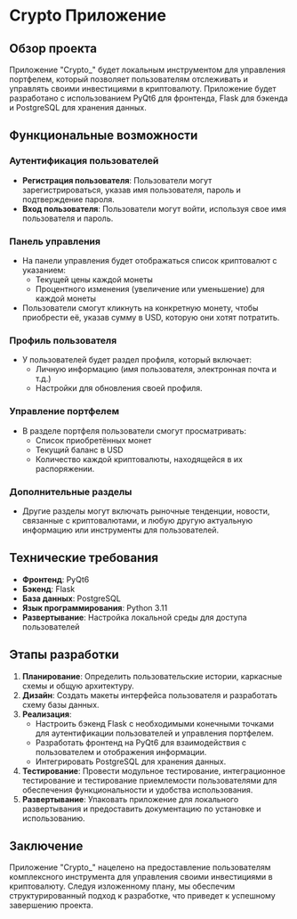 # Crypto Приложение

## Обзор проекта
Приложение "Crypto_" будет локальным инструментом для управления портфелем, который позволяет пользователям отслеживать и управлять своими инвестициями в криптовалюту. Приложение будет разработано с использованием PyQt6 для фронтенда, Flask для бэкенда и PostgreSQL для хранения данных.

## Функциональные возможности

### Аутентификация пользователей
- **Регистрация пользователя**: Пользователи могут зарегистрироваться, указав имя пользователя, пароль и подтверждение пароля.
- **Вход пользователя**: Пользователи могут войти, используя свое имя пользователя и пароль.

### Панель управления
- На панели управления будет отображаться список криптовалют с указанием:
  - Текущей цены каждой монеты
  - Процентного изменения (увеличение или уменьшение) для каждой монеты
- Пользователи смогут кликнуть на конкретную монету, чтобы приобрести её, указав сумму в USD, которую они хотят потратить.

### Профиль пользователя
- У пользователей будет раздел профиля, который включает:
  - Личную информацию (имя пользователя, электронная почта и т.д.)
  - Настройки для обновления своей профиля.

### Управление портфелем
- В разделе портфеля пользователи смогут просматривать:
  - Список приобретённых монет
  - Текущий баланс в USD
  - Количество каждой криптовалюты, находящейся в их распоряжении.

### Дополнительные разделы
- Другие разделы могут включать рыночные тенденции, новости, связанные с криптовалютами, и любую другую актуальную информацию или инструменты для пользователей.

## Технические требования
- **Фронтенд**: PyQt6
- **Бэкенд**: Flask
- **База данных**: PostgreSQL
- **Язык программирования**: Python 3.11
- **Развертывание**: Настройка локальной среды для доступа пользователей

## Этапы разработки
1. **Планирование**: Определить пользовательские истории, каркасные схемы и общую архитектуру.
2. **Дизайн**: Создать макеты интерфейса пользователя и разработать схему базы данных.
3. **Реализация**: 
   - Настроить бэкенд Flask с необходимыми конечными точками для аутентификации пользователей и управления портфелем.
   - Разработать фронтенд на PyQt6 для взаимодействия с пользователем и отображения информации.
   - Интегрировать PostgreSQL для хранения данных.
4. **Тестирование**: Провести модульное тестирование, интеграционное тестирование и тестирование приемлемости пользователями для обеспечения функциональности и удобства использования.
5. **Развертывание**: Упаковать приложение для локального развертывания и предоставить документацию по установке и использованию.

## Заключение
Приложение "Crypto_" нацелено на предоставление пользователям комплексного инструмента для управления своими инвестициями в криптовалюту. Следуя изложенному плану, мы обеспечим структурированный подход к разработке, что приведет к успешному завершению проекта.
